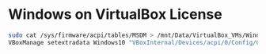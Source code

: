 # Windows on VirtualBox License

```sh
sudo cat /sys/firmware/acpi/tables/MSDM > /mnt/Data/VirtualBox_VMs/Windows10/msdm
VBoxManage setextradata Windows10 "VBoxInternal/Devices/acpi/0/Config/CustomTable" "/mnt/Data/VirtualBox_VMs/Windows10/msdm"
```
